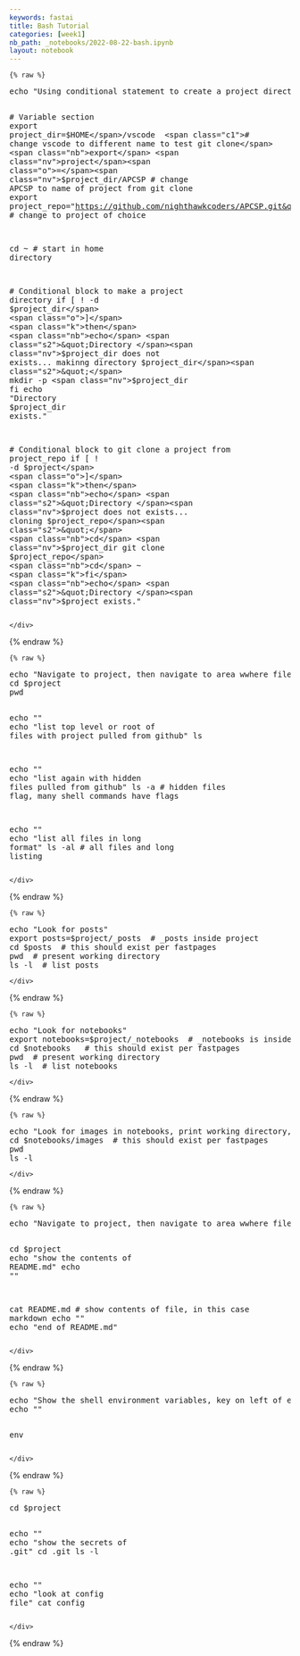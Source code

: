 ```yaml
---
keywords: fastai
title: Bash Tutorial
categories: [week1]
nb_path: _notebooks/2022-08-22-bash.ipynb
layout: notebook
---
```


<!--
#################################################
### THIS FILE WAS AUTOGENERATED! DO NOT EDIT! ###
#################################################
# file to edit: _notebooks/2022-08-22-bash.ipynb
-->

<div class="container" id="notebook-container">
        
    {% raw %}
    
<div class="cell border-box-sizing code_cell rendered">
<div class="input">

<div class="inner_cell">
    <div class="input_area">
<div class=" highlight hl-bash"><pre><span></span><span class="nb">echo</span> <span class="s2">&quot;Using conditional statement to create a project directory and project&quot;</span>

<span class="c1"># Variable section</span>
<span class="nb">export</span> <span class="nv">project_dir</span><span class="o">=</span><span class="nv">$HOME</span>/vscode  <span class="c1"># change vscode to different name to test git clone</span>
<span class="nb">export</span> <span class="nv">project</span><span class="o">=</span><span class="nv">$project_dir</span>/APCSP  <span class="c1"># change APCSP to name of project from git clone</span>
<span class="nb">export</span> <span class="nv">project_repo</span><span class="o">=</span><span class="s2">&quot;https://github.com/nighthawkcoders/APCSP.git&quot;</span>  <span class="c1"># change to project of choice</span>

<span class="nb">cd</span> ~    <span class="c1"># start in home directory</span>

<span class="c1"># Conditional block to make a project directory</span>
<span class="k">if</span> <span class="o">[</span> ! -d <span class="nv">$project_dir</span> <span class="o">]</span>
<span class="k">then</span> 
    <span class="nb">echo</span> <span class="s2">&quot;Directory </span><span class="nv">$project_dir</span><span class="s2"> does not exists... makinng directory </span><span class="nv">$project_dir</span><span class="s2">&quot;</span>
    mkdir -p <span class="nv">$project_dir</span>
<span class="k">fi</span>
<span class="nb">echo</span> <span class="s2">&quot;Directory </span><span class="nv">$project_dir</span><span class="s2"> exists.&quot;</span> 

<span class="c1"># Conditional block to git clone a project from project_repo</span>
<span class="k">if</span> <span class="o">[</span> ! -d <span class="nv">$project</span> <span class="o">]</span>
<span class="k">then</span>
    <span class="nb">echo</span> <span class="s2">&quot;Directory </span><span class="nv">$project</span><span class="s2"> does not exists... cloning </span><span class="nv">$project_repo</span><span class="s2">&quot;</span>
    <span class="nb">cd</span> <span class="nv">$project_dir</span>
    git clone <span class="nv">$project_repo</span>
    <span class="nb">cd</span> ~
<span class="k">fi</span>
<span class="nb">echo</span> <span class="s2">&quot;Directory </span><span class="nv">$project</span><span class="s2"> exists.&quot;</span>
</pre></div>

    </div>
</div>
</div>

</div>
    {% endraw %}

    {% raw %}
    
<div class="cell border-box-sizing code_cell rendered">
<div class="input">

<div class="inner_cell">
    <div class="input_area">
<div class=" highlight hl-bash"><pre><span></span><span class="nb">echo</span> <span class="s2">&quot;Navigate to project, then navigate to area wwhere files were cloned&quot;</span>
<span class="nb">cd</span> <span class="nv">$project</span>
<span class="nb">pwd</span>

<span class="nb">echo</span> <span class="s2">&quot;&quot;</span>
<span class="nb">echo</span> <span class="s2">&quot;list top level or root of files with project pulled from github&quot;</span>
ls

<span class="nb">echo</span> <span class="s2">&quot;&quot;</span>
<span class="nb">echo</span> <span class="s2">&quot;list again with hidden files pulled from github&quot;</span>
ls -a   <span class="c1"># hidden files flag, many shell commands have flags</span>

<span class="nb">echo</span> <span class="s2">&quot;&quot;</span>
<span class="nb">echo</span> <span class="s2">&quot;list all files in long format&quot;</span>
ls -al   <span class="c1"># all files and long listing</span>
</pre></div>

    </div>
</div>
</div>

</div>
    {% endraw %}

    {% raw %}
    
<div class="cell border-box-sizing code_cell rendered">
<div class="input">

<div class="inner_cell">
    <div class="input_area">
<div class=" highlight hl-bash"><pre><span></span><span class="nb">echo</span> <span class="s2">&quot;Look for posts&quot;</span>
<span class="nb">export</span> <span class="nv">posts</span><span class="o">=</span><span class="nv">$project</span>/_posts  <span class="c1"># _posts inside project</span>
<span class="nb">cd</span> <span class="nv">$posts</span>  <span class="c1"># this should exist per fastpages</span>
<span class="nb">pwd</span>  <span class="c1"># present working directory</span>
ls -l  <span class="c1"># list posts</span>
</pre></div>

    </div>
</div>
</div>

</div>
    {% endraw %}

    {% raw %}
    
<div class="cell border-box-sizing code_cell rendered">
<div class="input">

<div class="inner_cell">
    <div class="input_area">
<div class=" highlight hl-bash"><pre><span></span><span class="nb">echo</span> <span class="s2">&quot;Look for notebooks&quot;</span>
<span class="nb">export</span> <span class="nv">notebooks</span><span class="o">=</span><span class="nv">$project</span>/_notebooks  <span class="c1"># _notebooks is inside project</span>
<span class="nb">cd</span> <span class="nv">$notebooks</span>   <span class="c1"># this should exist per fastpages</span>
<span class="nb">pwd</span>  <span class="c1"># present working directory</span>
ls -l  <span class="c1"># list notebooks</span>
</pre></div>

    </div>
</div>
</div>

</div>
    {% endraw %}

    {% raw %}
    
<div class="cell border-box-sizing code_cell rendered">
<div class="input">

<div class="inner_cell">
    <div class="input_area">
<div class=" highlight hl-bash"><pre><span></span><span class="nb">echo</span> <span class="s2">&quot;Look for images in notebooks, print working directory, list files&quot;</span>
<span class="nb">cd</span> <span class="nv">$notebooks</span>/images  <span class="c1"># this should exist per fastpages</span>
<span class="nb">pwd</span>
ls -l
</pre></div>

    </div>
</div>
</div>

</div>
    {% endraw %}

    {% raw %}
    
<div class="cell border-box-sizing code_cell rendered">
<div class="input">

<div class="inner_cell">
    <div class="input_area">
<div class=" highlight hl-bash"><pre><span></span><span class="nb">echo</span> <span class="s2">&quot;Navigate to project, then navigate to area wwhere files were cloned&quot;</span>

<span class="nb">cd</span> <span class="nv">$project</span>
<span class="nb">echo</span> <span class="s2">&quot;show the contents of README.md&quot;</span>
<span class="nb">echo</span> <span class="s2">&quot;&quot;</span>

cat README.md  <span class="c1"># show contents of file, in this case markdown</span>
<span class="nb">echo</span> <span class="s2">&quot;&quot;</span>
<span class="nb">echo</span> <span class="s2">&quot;end of README.md&quot;</span>
</pre></div>

    </div>
</div>
</div>

</div>
    {% endraw %}

    {% raw %}
    
<div class="cell border-box-sizing code_cell rendered">
<div class="input">

<div class="inner_cell">
    <div class="input_area">
<div class=" highlight hl-bash"><pre><span></span><span class="nb">echo</span> <span class="s2">&quot;Show the shell environment variables, key on left of equal value on right&quot;</span>
<span class="nb">echo</span> <span class="s2">&quot;&quot;</span>

env
</pre></div>

    </div>
</div>
</div>

</div>
    {% endraw %}

    {% raw %}
    
<div class="cell border-box-sizing code_cell rendered">
<div class="input">

<div class="inner_cell">
    <div class="input_area">
<div class=" highlight hl-bash"><pre><span></span><span class="nb">cd</span> <span class="nv">$project</span>

<span class="nb">echo</span> <span class="s2">&quot;&quot;</span>
<span class="nb">echo</span> <span class="s2">&quot;show the secrets of .git&quot;</span>
<span class="nb">cd</span> .git
ls -l

<span class="nb">echo</span> <span class="s2">&quot;&quot;</span>
<span class="nb">echo</span> <span class="s2">&quot;look at config file&quot;</span>
cat config
</pre></div>

    </div>
</div>
</div>

</div>
    {% endraw %}

</div>
 

